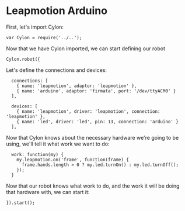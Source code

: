# Leapmotion Arduino

First, let's import Cylon:

    var Cylon = require('../..');

Now that we have Cylon imported, we can start defining our robot

    Cylon.robot({

Let's define the connections and devices:

      connections: [
        { name: 'leapmotion', adaptor: 'leapmotion' },
        { name: 'arduino', adaptor: 'firmata', port: '/dev/ttyACM0' }
      ],

      devices: [
        { name: 'leapmotion', driver: 'leapmotion', connection: 'leapmotion' },
        { name: 'led', driver: 'led', pin: 13, connection: 'arduino' }
      ],

Now that Cylon knows about the necessary hardware we're going to be using, we'll
tell it what work we want to do:

      work: function(my) {
        my.leapmotion.on('frame', function(frame) {
          frame.hands.length > 0 ? my.led.turnOn() : my.led.turnOff();
        });
      }

Now that our robot knows what work to do, and the work it will be doing that
hardware with, we can start it:

    }).start();
